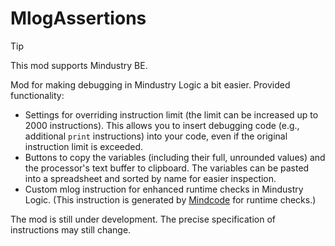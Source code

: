 # MlogAssertions

> [!TIP]
> This mod supports Mindustry BE. 

Mod for making debugging in Mindustry Logic a bit easier. Provided functionality:

* Settings for overriding instruction limit (the limit can be increased up to 2000 instructions). This allows you to insert debugging code (e.g., additional `print` instructions) into your code, even if the original instruction limit is exceeded.
* Buttons to copy the variables (including their full, unrounded values) and the processor's text buffer to clipboard. The variables can be pasted into a spreadsheet and sorted by name for easier inspection.
* Custom mlog instruction for enhanced runtime checks in Mindustry Logic. (This instruction is generated by [Mindcode](https://github.com/cardillan/mindcode) for runtime checks.) 

The mod is still under development. The precise specification of instructions may still change. 